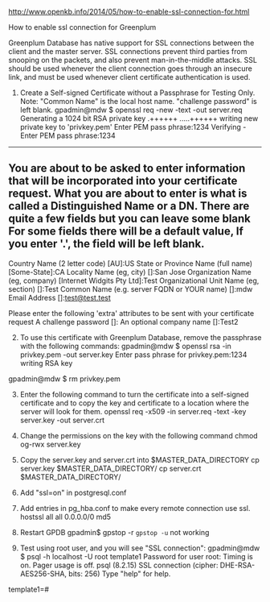 http://www.openkb.info/2014/05/how-to-enable-ssl-connection-for.html

How to enable ssl connection for Greenplum

Greenplum Database has native support for SSL connections between the client and the master server. 
SSL connections prevent third parties from snooping on the packets, and also prevent man-in-the-middle attacks. 
SSL should be used whenever the client connection goes through an insecure link, and must be used whenever client certificate authentication is used.

1. Create a Self-signed Certificate without a Passphrase for Testing Only.
Note: "Common Name" is the local host name. "challenge password" is left blank.
gpadmin@mdw $ openssl req -new -text -out server.req
Generating a 1024 bit RSA private key
.++++++
.....++++++
writing new private key to 'privkey.pem'
Enter PEM pass phrase:1234
Verifying - Enter PEM pass phrase:1234
-----
You are about to be asked to enter information that will be incorporated
into your certificate request.
What you are about to enter is what is called a Distinguished Name or a DN.
There are quite a few fields but you can leave some blank
For some fields there will be a default value,
If you enter '.', the field will be left blank.
-----
Country Name (2 letter code) [AU]:US
State or Province Name (full name) [Some-State]:CA
Locality Name (eg, city) []:San Jose
Organization Name (eg, company) [Internet Widgits Pty Ltd]:Test
Organizational Unit Name (eg, section) []:Test
Common Name (e.g. server FQDN or YOUR name) []:mdw
Email Address []:test@test.test

Please enter the following 'extra' attributes
to be sent with your certificate request
A challenge password []:
An optional company name []:Test2

2. To use this certificate with Greenplum Database, remove the passphrase with the following commands:
gpadmin@mdw $ openssl rsa -in privkey.pem -out server.key
Enter pass phrase for privkey.pem:1234
writing RSA key

gpadmin@mdw $ rm privkey.pem

3. Enter the following command to turn the certificate into a self-signed certificate and to copy the key and certificate to a location where the server will look for them.
openssl req -x509 -in server.req -text -key server.key -out server.crt

4. Change the permissions on the key with the following command
chmod og-rwx server.key

5. Copy the server.key and server.crt into $MASTER_DATA_DIRECTORY 
cp server.key $MASTER_DATA_DIRECTORY/
cp server.crt $MASTER_DATA_DIRECTORY/

6. Add "ssl=on" in postgresql.conf

7. Add entries in pg_hba.conf to make every remote connection use ssl.
hostssl     all         all         0.0.0.0/0    md5

8. Restart GPDB
gpadmin$ gpstop -r
`gpstop -u` not working

9. Test using root user, and you will see "SSL connection":
gpadmin@mdw $ psql -h localhost -U root template1
Password for user root:
Timing is on.
Pager usage is off.
psql (8.2.15)
SSL connection (cipher: DHE-RSA-AES256-SHA, bits: 256)
Type "help" for help.

template1=#
